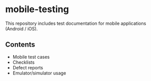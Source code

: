 # mobile-testing
This repository includes test documentation for mobile applications (Android / iOS).

## Contents

- Mobile test cases
- Checklists
- Defect reports
- Emulator/simulator usage
